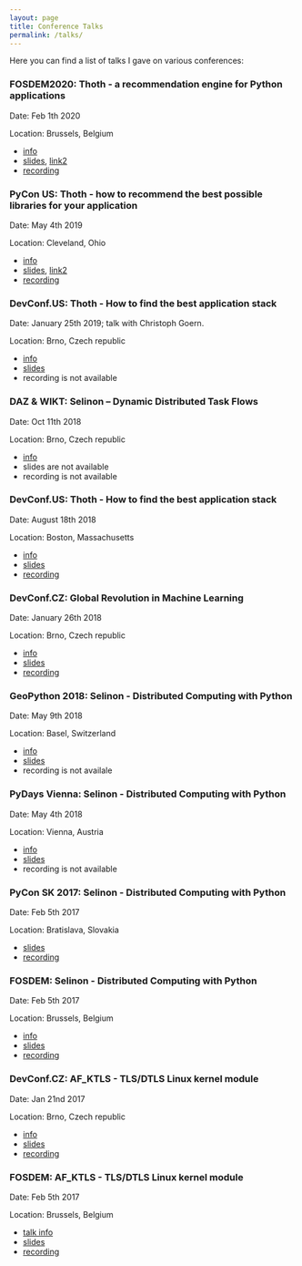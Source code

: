 ```yaml
---
layout: page
title: Conference Talks
permalink: /talks/
---
```


Here you can find a list of talks I gave on various conferences:

### FOSDEM2020: Thoth - a recommendation engine for Python applications

Date: Feb 1th 2020

Location: Brussels, Belgium

 * [info](https://fosdem.org/2020/schedule/event/python2020_thot/)
 * [slides](https://fosdem.org/2020/schedule/event/python2020_thot/attachments/audio/3873/export/events/attachments/python2020_thot/audio/3873/slides.pdf), [link2]()
 * [recording](http://bofh.nikhef.nl/events/FOSDEM/2020/UB2.252A/python2020_thot.webm)


### PyCon US: Thoth - how to recommend the best possible libraries for your application

Date: May 4th 2019

Location: Cleveland, Ohio

 * [info](https://us.pycon.org/2019/schedule/presentation/185/)
 * [slides](https://speakerdeck.com/pycon2019/fridolin-pokorny-thoth-how-to-recommend-the-best-possible-libraries-for-your-application), [link2](https://github.com/thoth-station/talks/blob/master/2019-05-04-pycon-us/Thoth%20-%20how%20to%20recommend%20the%20best%20possible%20libraries%20for%20your%20application.pdf)
 * [recording](https://www.youtube.com/watch?v=CRnKC6-cFY4)


### DevConf.US: Thoth - How to find the best application stack

Date: January 25th 2019; talk with Christoph Goern.

Location: Brno, Czech republic

 * [info](https://devconfcz2019.sched.com/event/KIc3/thoth-how-to-recommend-the-best-possible-packages-for-your-application)
 * [slides](https://github.com/thoth-station/talks/blob/master/2019-01-25-devconf-cz/Thoth%20-%20DevConf%20CZ%202019.pdf)
 * recording is not available


### DAZ & WIKT: Selinon – Dynamic Distributed Task Flows

Date: Oct 11th 2018

Location: Brno, Czech republic

 * [info](http://daz2018.fit.vutbr.cz/)
 * slides are not available
 * recording is not available


### DevConf.US: Thoth - How to find the best application stack

Date: August 18th 2018

Location: Boston, Massachusetts

 * [info](https://devconfus2018.sched.com/event/FS0F/thoth-how-to-find-the-best-application-stack)
 * [slides](https://github.com/thoth-station/talks/blob/master/2018-08-18-devconf-us/Thoth%20-%20How%20to%20find%20the%20best%20application%20stack.pdf)
 * [recording](https://www.youtube.com/watch?v=b1QgLBOqLKM&feature=youtu.be&t=17307)


### DevConf.CZ: Global Revolution in Machine Learning

Date: January 26th 2018

Location: Brno, Czech republic

 * [info](https://devconfcz2018.sched.com/event/DJVE/global-revolution-in-machine-learning)
 * [slides](https://github.com/fridex/devrandom/blob/master/Global%20revolution%20in%20machine%20learning.pdf)
 * [recording](https://www.youtube.com/watch?v=-oL3DkLHlIs)


### GeoPython 2018: Selinon - Distributed Computing with Python

Date: May 9th 2018

Location: Basel, Switzerland

 * [info](http://2018.geopython.net/#s124)
 * [slides](https://github.com/selinon/misc/blob/master/presentations/2018-05-09-geopython-basel.pdf)
 * recording is not availale


### PyDays Vienna: Selinon - Distributed Computing with Python

Date: May 4th 2018

Location: Vienna, Austria

 * [info](https://cfp.linuxwochen.at/de/LWW18/public/events/778)
 * [slides](https://github.com/selinon/misc/blob/master/presentations/2018-05-04-pydays-vienna.pdf)
 * recording is not available


### PyCon SK 2017: Selinon - Distributed Computing with Python

Date: Feb 5th 2017

Location: Bratislava, Slovakia

 * [slides](https://github.com/selinon/misc/blob/master/presentations/2017-03-11-pyconsk-bratislava.pdf)
 * [recording](https://www.youtube.com/watch?v=rW5LNvBi27w)


### FOSDEM: Selinon - Distributed Computing with Python

Date: Feb 5th 2017

Location: Brussels, Belgium

 * [info](https://archive.fosdem.org/2017/schedule/event/python_selinon/)
 * [slides](https://github.com/selinon/misc/blob/master/presentations/2017-02-05-fosdem-brussels.pdf)
 * [recording](https://www.youtube.com/watch?v=_XGG0L43PWo)


###  DevConf.CZ: AF\_KTLS - TLS/DTLS Linux kernel module

Date: Jan 21nd 2017

Location: Brno, Czech republic

 * [info](https://devconf.cz/)
 * [slides](https://fosdem.org/2017/schedule/event/af_ktls/attachments/slides/1767/export/events/attachments/af_ktls/slides/1767/slides.)
 * [recording](https://www.youtube.com/watch?v=JkfvnRiVP50&t=5m50s)


### FOSDEM: AF\_KTLS - TLS/DTLS Linux kernel module

Date: Feb 5th 2017

Location: Brussels, Belgium

 * [talk info](https://fosdem.org/2017/schedule/event/af_ktls/)
 * [slides](https://fosdem.org/2017/schedule/event/af_ktls/attachments/slides/1767/export/events/attachments/af_ktls/slides/1767/slides.)
 * [recording](https://www.youtube.com/watch?v=CtxLPqqbiq0)
